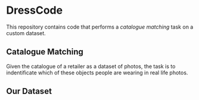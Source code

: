 # DressCode
This repository contains code that performs a *catalogue matching* task on a custom dataset.
## Catalogue Matching
Given the catalogue of a retailer as a dataset of photos, the task is to indentificate which of these objects people are wearing in 
real life photos.
## Our Dataset
